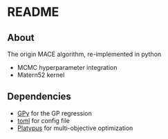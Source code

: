 # README

## About

The origin MACE algorithm, re-implemented in python

- MCMC hyperparameter integration
- Matern52 kernel

## Dependencies

- [GPy](https://github.com/SheffieldML/GPy) for the GP regression
- [toml](https://github.com/uiri/toml) for config file
- [Platypus](https://github.com/Project-Platypus/Platypus) for multi-objective optimization
